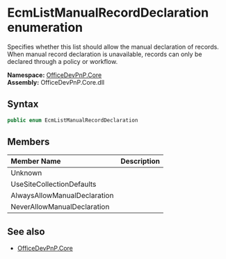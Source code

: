 # EcmListManualRecordDeclaration  enumeration
Specifies whether this list should allow the manual declaration of records.  When manual record declaration 
            is unavailable, records can only be declared through a policy or workflow.  

**Namespace:** [OfficeDevPnP.Core](OfficeDevPnP.Core.md)  
**Assembly:** OfficeDevPnP.Core.dll  
## Syntax
```C#
public enum EcmListManualRecordDeclaration
```
## Members
|**Member Name**|**Description**|
|:-----|:-----|
| Unknown | 
| UseSiteCollectionDefaults | 
| AlwaysAllowManualDeclaration | 
| NeverAllowManualDeclaration | 

## See also
- [OfficeDevPnP.Core](OfficeDevPnP.Core.md)
